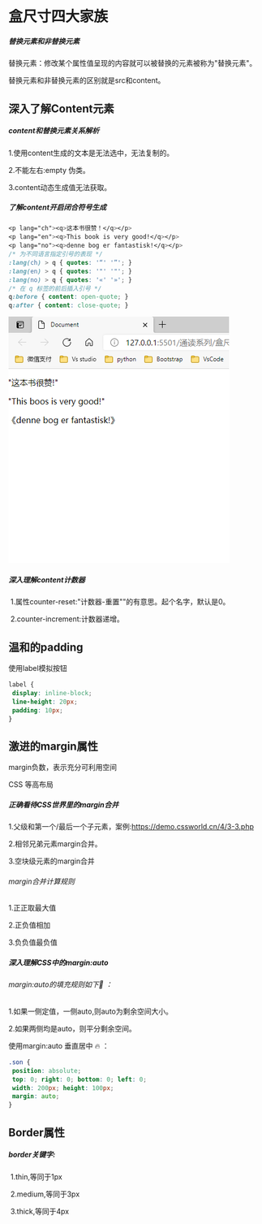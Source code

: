 # 盒尺寸四大家族

##### 替换元素和非替换元素 

替换元素：修改某个属性值呈现的内容就可以被替换的元素被称为"替换元素"。

替换元素和非替换元素的区别就是src和content。



## 深入了解Content元素

##### content和替换元素关系解析

1.使用content生成的文本是无法选中，无法复制的。

2.不能左右:empty 伪类。

3.content动态生成值无法获取。



##### 了解content开启闭合符号生成

```css
<p lang="ch"><q>这本书很赞！</q></p> 
<p lang="en"><q>This book is very good!</q></p> 
<p lang="no"><q>denne bog er fantastisk!</q></p> 
/* 为不同语言指定引号的表现 */ 
:lang(ch) > q { quotes: '“' '”'; } 
:lang(en) > q { quotes: '"' '"'; } 
:lang(no) > q { quotes: '«' '»'; } 
/* 在 q 标签的前后插入引号 */ 
q:before { content: open-quote; } 
q:after { content: close-quote; }
```



![](.\01.png)



##### 深入理解content计数器

​	1.属性counter-reset:"计数器-重置""的有意思。起个名字，默认是0。

​	2.counter-increment:计数器递增。



## 温和的padding

使用label模拟按钮

```css
label { 
 display: inline-block; 
 line-height: 20px; 
 padding: 10px; 
}
```



## 激进的margin属性

margin负数，表示充分可利用空间

CSS 等高布局



##### 正确看待CSS世界里的margin合并

1.父级和第一个/最后一个子元素，案例:https://demo.cssworld.cn/4/3-3.php

2.相邻兄弟元素margin合并。

3.空块级元素的margin合并

###### margin合并计算规则

1.正正取最大值

2.正负值相加

3.负负值最负值



##### 深入理解CSS中的margin:auto

###### margin:auto的填充规则如下:car:  ：​

1.如果一侧定值，一侧auto,则auto为剩余空间大小。

2.如果两侧均是auto，则平分剩余空间。





使用margin:auto 垂直居中 :fire: ：

```css
.son { 
 position: absolute; 
 top: 0; right: 0; bottom: 0; left: 0; 
 width: 200px; height: 100px; 
 margin: auto; 
}
```



## Border属性

##### border关键字:

​	1.thin,等同于1px

​    2.medium,等同于3px

​    3.thick,等同于4px



